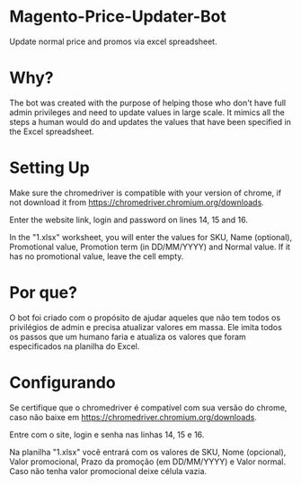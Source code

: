 # Magento-Price-Updater-Bot

Update normal price and promos via excel spreadsheet.

# Why?
The bot was created with the purpose of helping those who don't have full admin privileges and need to update values ​​in large scale. It mimics all the steps a human would do and updates the values ​​that have been specified in the Excel spreadsheet.

# Setting Up
Make sure the chromedriver is compatible with your version of chrome, if not download it from https://chromedriver.chromium.org/downloads.

Enter the website link, login and password on lines 14, 15 and 16.

In the "1.xlsx" worksheet, you will enter the values ​​for SKU, Name (optional), Promotional value, Promotion term (in DD/MM/YYYY) and Normal value. If it has no promotional value, leave the cell empty.



# Por que?
O bot foi criado com o propósito de ajudar aqueles que não tem todos os privilégios de admin e precisa atualizar valores em massa. Ele imita todos os passos que um humano faria e atualiza os valores que foram especificados na planilha do Excel.

# Configurando
Se certifique que o chromedriver é compatível com sua versão do chrome, caso não baixe em https://chromedriver.chromium.org/downloads.

Entre com o site, login e senha nas linhas 14, 15 e 16.

Na planilha "1.xlsx" você entrará com os valores de SKU, Nome (opcional), Valor promocional, Prazo da promoção (em DD/MM/YYYY) e Valor normal. Caso não tenha valor promocional deixe célula vazia.
